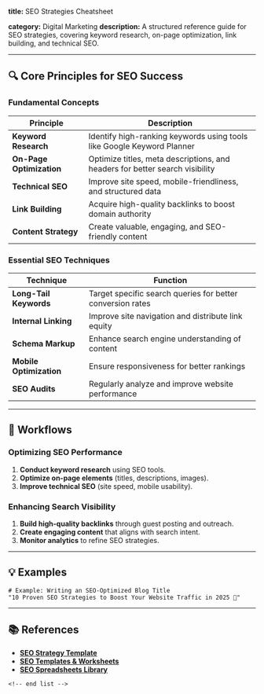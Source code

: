 **title:** SEO Strategies Cheatsheet

**category:** Digital Marketing
**description:** A structured reference guide for SEO strategies, covering keyword research, on-page optimization, link building, and technical SEO.

---

## 🔍 **Core Principles for SEO Success**

### **Fundamental Concepts**

| Principle                      | Description                                                                  |
| ------------------------------ | ---------------------------------------------------------------------------- |
| **Keyword Research**     | Identify high-ranking keywords using tools like Google Keyword Planner       |
| **On-Page Optimization** | Optimize titles, meta descriptions, and headers for better search visibility |
| **Technical SEO**        | Improve site speed, mobile-friendliness, and structured data                 |
| **Link Building**        | Acquire high-quality backlinks to boost domain authority                     |
| **Content Strategy**     | Create valuable, engaging, and SEO-friendly content                          |

### **Essential SEO Techniques**

| Technique                     | Function                                                   |
| ----------------------------- | ---------------------------------------------------------- |
| **Long-Tail Keywords**  | Target specific search queries for better conversion rates |
| **Internal Linking**    | Improve site navigation and distribute link equity         |
| **Schema Markup**       | Enhance search engine understanding of content             |
| **Mobile Optimization** | Ensure responsiveness for better rankings                  |
| **SEO Audits**          | Regularly analyze and improve website performance          |

---

## 🔄 **Workflows**

### **Optimizing SEO Performance**

1. **Conduct keyword research** using SEO tools.
2. **Optimize on-page elements** (titles, descriptions, images).
3. **Improve technical SEO** (site speed, mobile usability).

### **Enhancing Search Visibility**

1. **Build high-quality backlinks** through guest posting and outreach.
2. **Create engaging content** that aligns with search intent.
3. **Monitor analytics** to refine SEO strategies.

---

## 💡 **Examples**

```plaintext
# Example: Writing an SEO-Optimized Blog Title
"10 Proven SEO Strategies to Boost Your Website Traffic in 2025 🚀"  
```

---

## 📚 **References**

- **[SEO Strategy Template](https://backlinko.com/templates/marketing/seo-strategy)**
- **[SEO Templates &amp; Worksheets](https://neilpatel.com/blog/seo-templates/)**
- **[SEO Spreadsheets Library](https://sheetsformarketers.com/seo-spreadsheets/)**

```
<!-- end list -->
```
